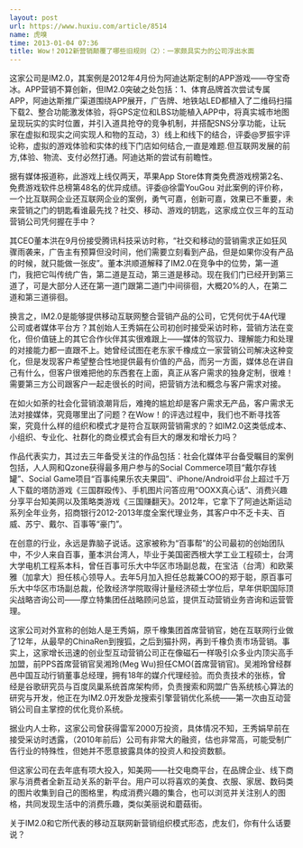 ```yaml
---
layout: post
url: https://www.huxiu.com/article/8514
name: 虎嗅
time: 2013-01-04 07:36
title: Wow！2012新营销颠覆了哪些旧规则（2）：一家颇具实力的公司浮出水面
---
```

这家公司是IM2.0，其案例是2012年4月份为阿迪达斯定制的APP游戏——夺宝奇冰。APP营销不算创新，但IM2.0突破之处包括：1、体育品牌首次尝试专属APP，阿迪达斯推广渠道围绕APP展开，广告牌、地铁站LED都植入了二维码扫描下载2、整合功能激发体验，将GPS定位和LBS功能植入APP中，将真实城市地图呈现玩实的实时位置，并引入道具抢夺的竞争机制，并搭配SNS分享功能，让玩家在虚拟和现实之间实现人和物的互动，3）线上和线下的结合，评委@罗振宇评论称，虚拟的游戏体验和实体的线下门店如何结合,一直是难题.但互联网发展的前方,体验、物流、支付必然打通。阿迪达斯的尝试有前瞻性。

据有媒体报道称，此游戏上线仅两天，苹果App Store体育类免费游戏榜第2名、免费游戏软件总榜第48名的优异成绩。评委@徐雷YouGou 对此案例的评价称，一个比互联网企业还互联网企业的案例，勇气可嘉，创新可嘉，效果已不重要，未来营销之门的钥匙看谁最先找？社交、移动、游戏的钥匙，这家成立仅三年的互动营销公司凭何握在手中？

其CEO董本洪在9月份接受腾讯科技采访时称，“社交和移动的营销需求正如狂风骤雨袭来，广告主有预算但没时间，他们需要立刻看到产品，但是如果你没有产品的时候，就只能做一张皮”。董本洪顺道解释了IM2.0在竞争中的位势，第一道门，我把它叫传统广告，第二道是互动，第三道是移动。现在我们门已经开到第三道了，可是大部分人还在第一道门跟第二道门中间徘徊，大概20%的人，在第二道和第三道徘徊。

换言之，IM2.0是能够提供移动互联网整合营销产品的公司，它凭何优于4A代理公司或者媒体平台方？其创始人王秀娟在公司初创时接受采访时称，营销方法在变化，但价值链上的其它合作伙伴其实很难跟上——媒体的驾驭力、理解能力和处理的对接能力都一直跟不上。她曾经试图在老东家千橡成立一家营销公司解决这种变化，但是发现客户希望整合性地提供最有价值的产品，而另一方面，媒体总在讲自己有什么，但客户很难把他的东西套在上面，真正从客户需求的独身定制，很难！需要第三方公司跟客户一起走很长的时间，把营销方法和概念与客户需求对接。

在如火如荼的社会化营销浪潮背后，难掩的尴尬却是客户需求无产品，客户需求无法对接媒体，究竟哪里出了问题？在Wow！的评选过程中，我们也不断寻找答案，究竟什么样的组织和模式才是符合互联网营销需求的？如IM2.0这类低成本、小组织、专业化、社群化的商业模式会有巨大的爆发和增长力吗？

作品代表实力，其过去三年备受关注的作品包括：社会化媒体平台备受瞩目的案例包括，人人网和Qzone获得最多用户参与的Social Commerce项目“戴尔存钱罐”、Social Game项目“百事纯果乐农夫果园”、iPhone/Android平台上超过千万人下载的塔防游戏《三国群殴传》、手机图片问答应用“OOXX真心话”、消费兴趣分享平台知美网以及策略类游戏《三国赚翻天》。2012年，它拿下了阿迪达斯运动系列全年业务，招商银行2012-2013年度全案代理业务，其客户中不乏卡夫、百威、苏宁、戴尔、百事等“豪门”。

在创意的行业，永远是靠脑子说话。这家被称为“百事帮”的公司最初的创始团队中，不少人来自百事，董本洪台湾人，毕业于美国密西根大学工业工程硕士，台湾大学电机工程系本科，曾任百事可乐大中华区市场副总裁，在宝洁（台湾）和欧莱雅（加拿大）担任核心领导人。去年5月加入担任总裁兼COO的郑于聪，原百事可乐大中华区市场副总裁，伦敦经济学院取得计量经济硕士学位后，早年供职国际顶尖战略咨询公司——摩立特集团任战略顾问总监，提供互动营销业务咨询和运营管理。

这家公司对外宣称的创始人是王秀娟，原千橡集团首席营销官，她在互联网行业做了12年，从最早的ChinaRen到搜狐，之后到猫扑网，再到千橡负责市场营销。事实上，这家增长迅速的创业型互动营销公司正在像磁石一样吸引众多业内顶尖高手加盟，前PPS首席营销官吴湘玲(Meg Wu)担任CMO(首席营销官)。吴湘玲曾经群邑中国互动行销董事总经理，拥有18年的媒介代理经验。而负责技术的张栋，曾经是谷歌研究员与百度凤巢系统首席架构师，负责搜索和网盟广告系统核心算法的研究与开发，他正在为IM2.0开发卧龙搜索引擎营销优化系统——第一次由互动营销公司自主掌控的优化竞价系统。

据业内人士称，这家公司曾获得雷军2000万投资，具体情况不知，王秀娟早前在接受采访时透露，（2010年前后）公司有非常大的融资，估也非常高，可能受制广告行业的特殊性，但她并不愿意披露具体的投资人和投资数额。

但这家公司在去年底有项大投入，知美网——社交电商平台，在品牌企业、线下商家与消费者全新互动关系的新平台。用户可以将喜欢的美食、衣服、家居、数码类的图片收集到自己的图格里，构成消费兴趣的集合，也可以浏览并关注别人的图格，共同发现生活中的消费乐趣，类似美丽说和蘑菇街。

关于IM2.0和它所代表的移动互联网新营销组织模式形态，虎友们，你有什么话要说？

